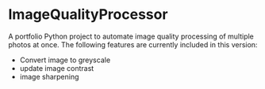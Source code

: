 # ImageQualityProcessor
A portfolio Python project to automate image quality processing of multiple photos at once. The following features are currently included in this version: 
  - Convert image to greyscale
  - update image contrast
  - image sharpening
